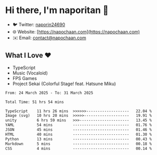 # Hi there, I'm naporitan 👋

- 🐦 Twitter: [naporin24690](https://twitter.com/naporin24690)
- 🌐 Website: [https://napochaan.com](https://napochaan.com)
- ✉️ Email: [contact@napochaan.com](mailto:contact@napochaan.com)

## What I Love ❤️
- TypeScript
- Music (Vocaloid)
- FPS Games
- Project Sekai (Colorful Stage! feat. Hatsune Miku)

<!--START_SECTION:waka-->

```txt
From: 24 March 2025 - To: 31 March 2025

Total Time: 51 hrs 54 mins

TypeScript    11 hrs 26 mins  >>>>>>-------------------   22.04 %
Image (svg)   10 hrs 20 mins  >>>>>--------------------   19.91 %
unity         6 hrs 59 mins   >>>----------------------   13.45 %
YAML          54 mins         -------------------------   01.76 %
JSON          45 mins         -------------------------   01.46 %
HTML          40 mins         -------------------------   01.30 %
Python        13 mins         -------------------------   00.43 %
Markdown      5 mins          -------------------------   00.18 %
CSS           4 mins          -------------------------   00.14 %
```

<!--END_SECTION:waka-->

